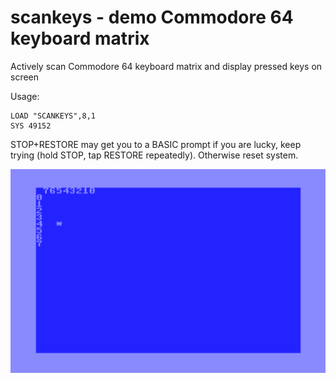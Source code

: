 # scankeys - demo Commodore 64 keyboard matrix #

Actively scan Commodore 64 keyboard matrix and display pressed keys on screen

Usage:

````
LOAD "SCANKEYS",8,1
SYS 49152
````

STOP+RESTORE may get you to a BASIC prompt if you are lucky, keep trying (hold STOP, tap RESTORE repeatedly).  Otherwise reset system.

![scankeys.png](scankeys.png)
